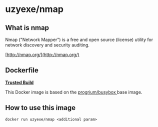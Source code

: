 # uzyexe/nmap

## What is nmap

Nmap ("Network Mapper") is a free and open source (license) utility for network discovery and security auditing. 

[http://nmap.org/](http://nmap.org/)

## Dockerfile

[**Trusted Build**](https://registry.hub.docker.com/u/uzyexe/nmap/)

This Docker image is based on the [progrium/busybox
](https://registry.hub.docker.com/u/progrium/busybox/) base image.

## How to use this image

```
docker run uzyexe/nmap <additional param>
```
